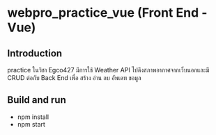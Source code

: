 # webpro_practice_vue (Front End - Vue)


## Introduction

practice ในวิชา Egco427 มีการใช้ Weather API ไปดึงสภาพอากาศจากเว็บนอกและมี CRUD ต่อกับ Back End เพื่อ สร้าง อ่าน ลบ อัพเดท ขอมูล


## Build and run 
- npm install
- npm start 
